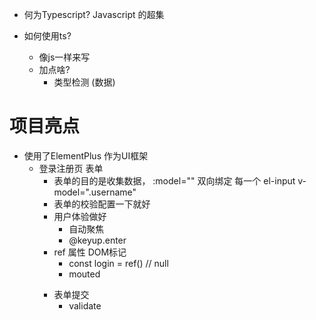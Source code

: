 - 何为Typescript?
   Javascript 的超集

- 如何使用ts?
  - 像js一样来写
  - 加点啥?
      - 类型检测 (数据)

# 项目亮点
- 使用了ElementPlus 作为UI框架
    - 登录注册页 表单
         - 表单的目的是收集数据， :model="" 双向绑定
           每一个 el-input v-model=".username"
         -  表单的校验配置一下就好
         -  用户体验做好
            -  自动聚焦
            -  @keyup.enter
         - ref 属性 DOM标记
            - const login = ref() // null
            - mouted <form ref ="login">
         - 表单提交
            -  validate